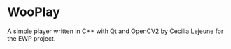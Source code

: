 WooPlay
=======

A simple player written in C++ with Qt and OpenCV2 by Cecilia Lejeune for the EWP project.